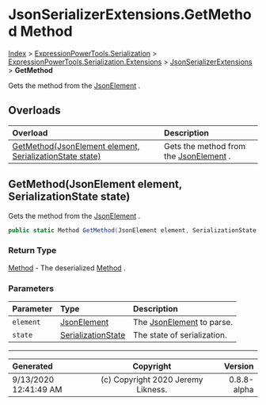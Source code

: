 ﻿# JsonSerializerExtensions.GetMethod Method

[Index](../index.md) > [ExpressionPowerTools.Serialization](ExpressionPowerTools.Serialization.a.md) > [ExpressionPowerTools.Serialization.Extensions](ExpressionPowerTools.Serialization.Extensions.n.md) > [JsonSerializerExtensions](ExpressionPowerTools.Serialization.Extensions.JsonSerializerExtensions.cs.md) > **GetMethod**

Gets the method from the [JsonElement](https://docs.microsoft.com/dotnet/api/system.text.json.jsonelement) .

## Overloads

| Overload | Description |
| :-- | :-- |
| [GetMethod(JsonElement element, SerializationState state)](#getmethodjsonelement-element-serializationstate-state) | Gets the method from the [JsonElement](https://docs.microsoft.com/dotnet/api/system.text.json.jsonelement) . |
## GetMethod(JsonElement element, SerializationState state)

Gets the method from the [JsonElement](https://docs.microsoft.com/dotnet/api/system.text.json.jsonelement) .

```csharp
public static Method GetMethod(JsonElement element, SerializationState state)
```

### Return Type

 [Method](ExpressionPowerTools.Serialization.Serializers.Method.cs.md)  - The deserialized [Method](ExpressionPowerTools.Serialization.Serializers.Method.cs.md) .

### Parameters

| Parameter | Type | Description |
| :-- | :-- | :-- |
| `element` | [JsonElement](https://docs.microsoft.com/dotnet/api/system.text.json.jsonelement) | The [JsonElement](https://docs.microsoft.com/dotnet/api/system.text.json.jsonelement) to parse. |
| `state` | [SerializationState](ExpressionPowerTools.Serialization.Serializers.SerializationState.cs.md) | The state of serialization. |



---

| Generated | Copyright | Version |
| :-- | :-: | --: |
| 9/13/2020 12:41:49 AM | (c) Copyright 2020 Jeremy Likness. | 0.8.8-alpha |
